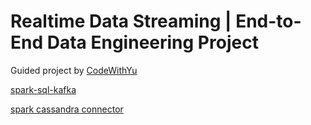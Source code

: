 # Realtime Data Streaming | End-to-End Data Engineering Project

Guided project by [CodeWithYu](https://www.youtube.com/watch?v=GqAcTrqKcrY&t=2114s)

[spark-sql-kafka](https://mvnrepository.com/artifact/org.apache.spark/spark-sql-kafka-0-10_2.13/3.4.1)

[spark cassandra connector](https://mvnrepository.com/artifact/com.datastax.spark/spark-cassandra-connector_2.13/3.4.1)